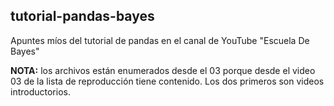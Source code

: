 ## tutorial-pandas-bayes
Apuntes míos del tutorial de pandas en el canal de YouTube "Escuela De Bayes"

**NOTA:** los archivos están enumerados desde el 03 porque desde el video 03 de la lista de reproducción tiene contenido. Los dos primeros son videos introductorios.
